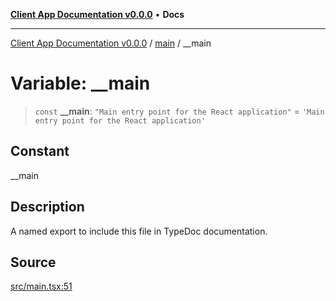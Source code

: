 [**Client App Documentation v0.0.0**](../../README.md) • **Docs**

***

[Client App Documentation v0.0.0](../../README.md) / [main](../README.md) / \_\_main

# Variable: \_\_main

> `const` **\_\_main**: `"Main entry point for the React application"` = `'Main entry point for the React application'`

## Constant

__main

## Description

A named export to include this file in TypeDoc documentation.

## Source

[src/main.tsx:51](https://github.com/jimmykurian/Reactivities/blob/ba6e2055fb5b7d40a894c3926f258ae743b4a280/client-app/src/main.tsx#L51)
